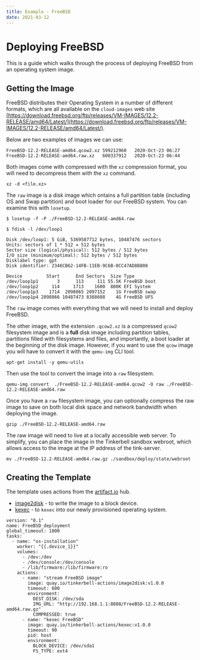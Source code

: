 ```yaml
---
title: Example - FreeBSD
date: 2021-03-12
---
```


# Deploying FreeBSD

This is a guide which walks through the process of deploying FreeBSD from an operating system image.

## Getting the Image

FreeBSD distributes their Operating System in a number of different formats, which are all available on the `cloud-images` web site [https://download.freebsd.org/ftp/releases/VM-IMAGES/12.2-RELEASE/amd64/Latest/](https://download.freebsd.org/ftp/releases/VM-IMAGES/12.2-RELEASE/amd64/Latest/). 

Below are two examples of images we can use:

```
FreeBSD-12.2-RELEASE-amd64.qcow2.xz	599212960	2020-Oct-23 06:27
FreeBSD-12.2-RELEASE-amd64.raw.xz	600337912	2020-Oct-23 06:44
```

Both images come with compressed with the `xz` compression format, you will need to decompress them with the `xz` command.

```
xz -d <file.xz>
```

The `raw` image is a disk image which ontains a full partition table (including OS and Swap partition) and boot loader for our FreeBSD system. You can examine this with `losetup`.

```
$ losetup -f -P ./FreeBSD-12.2-RELEASE-amd64.raw 

$ fdisk -l /dev/loop1

Disk /dev/loop1: 5 GiB, 5369587712 bytes, 10487476 sectors
Units: sectors of 1 * 512 = 512 bytes
Sector size (logical/physical): 512 bytes / 512 bytes
I/O size (minimum/optimal): 512 bytes / 512 bytes
Disklabel type: gpt
Disk identifier: 2346CB62-14FB-11EB-9C6B-0CC47AD8B808

Device         Start      End Sectors  Size Type
/dev/loop1p1       3      113     111 55.5K FreeBSD boot
/dev/loop1p2     114     1713    1600  800K EFI System
/dev/loop1p3    1714  2098865 2097152    1G FreeBSD swap
/dev/loop1p4 2098866 10487473 8388608    4G FreeBSD UFS
```

The `raw` image comes with everything that we will need to install and deploy FreeBSD.

The other image, with the extension `.qcow2.xz` is a compressed `qcow2` filesystem image and is a **full** disk image including partition tables, partitions filled with filesystems and files, and importantly, a boot loader at the beginning of the disk image. However, if you want to use the `qcow` image you will have to convert it with the `qemu-img` CLI tool.

```
apt-get install -y qemu-utils
```

Then use the tool to convert the image into a `raw` filesystem.

```
qemu-img convert  ./FreeBSD-12.2-RELEASE-amd64.qcow2 -O raw ./FreeBSD-12.2-RELEASE-amd64.raw
```

Once you have a `raw` filesystem image, you can optionally compress the raw image to save on both local disk space and network bandwidth when deploying the image.

```
gzip ./FreeBSD-12.2-RELEASE-amd64.raw
```

The raw image will need to live at a locally accessible web server. To simplify, you can place the image in the Tinkerbell sandbox webroot, which allows access to the image at the IP address of the tink-server. 

```
mv ./FreeBSD-12.2-RELEASE-amd64.raw.gz ./sandbox/deploy/state/webroot
```

## Creating the Template

The template uses actions from the [artifact.io](https://artifact.io) hub.

- [image2disk](https://artifacthub.io/packages/tbaction/tinkerbell-community/image2disk) - to write the image to a block device.
- [kexec](https://artifacthub.io/packages/tbaction/tinkerbell-community/kexec) - to `kexec` into our newly provisioned operating system. 

```
version: "0.1"
name: FreeBSD_deployment
global_timeout: 1800
tasks:
  - name: "os-installation"
	worker: "{{.device_1}}"
	volumes:
	  - /dev:/dev
	  - /dev/console:/dev/console
	  - /lib/firmware:/lib/firmware:ro
	actions:
      - name: "stream FreeBSD image"
        image: quay.io/tinkerbell-actions/image2disk:v1.0.0
		timeout: 600
		environment:
		  DEST_DISK: /dev/sda
		  IMG_URL: "http://192.168.1.1:8080/FreeBSD-12.2-RELEASE-amd64.raw.gz"
		  COMPRESSED: true
      - name: "kexec FreeBSD"
	    image: quay.io/tinkerbell-actions/kexec:v1.0.0
	    timeout: 90
	    pid: host
	    environment:
    	  BLOCK_DEVICE: /dev/sda1
	  	  FS_TYPE: ext4
```

